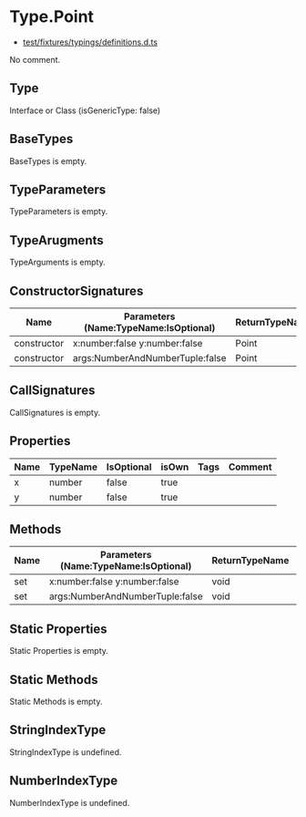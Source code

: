 # Type.Point

* [test/fixtures/typings/definitions.d.ts](/test/fixtures/typings/definitions.d.ts#L13)

No comment.

## Type

Interface or Class (isGenericType: false)

## BaseTypes

BaseTypes is empty.

## TypeParameters

TypeParameters is empty.

## TypeArugments

TypeArguments is empty.

## ConstructorSignatures

Name|Parameters (Name:TypeName:IsOptional)|ReturnTypeName|Comment
---|---|---|---
constructor|x:number:false y:number:false |Point|
constructor|args:NumberAndNumberTuple:false |Point|

## CallSignatures

CallSignatures is empty.

## Properties

Name|TypeName|IsOptional|isOwn|Tags|Comment
---|---|---|---|---|---
x|number|false|true||
y|number|false|true||

## Methods

Name|Parameters (Name:TypeName:IsOptional)|ReturnTypeName|IsOptional|isOwn|Comment
---|---|---|---|---|---
set|x:number:false y:number:false |void|false|true| 
set|args:NumberAndNumberTuple:false |void|false|true| 

## Static Properties

Static Properties is empty.

## Static Methods

Static Methods is empty.

## StringIndexType

StringIndexType is undefined.

## NumberIndexType

NumberIndexType is undefined.
